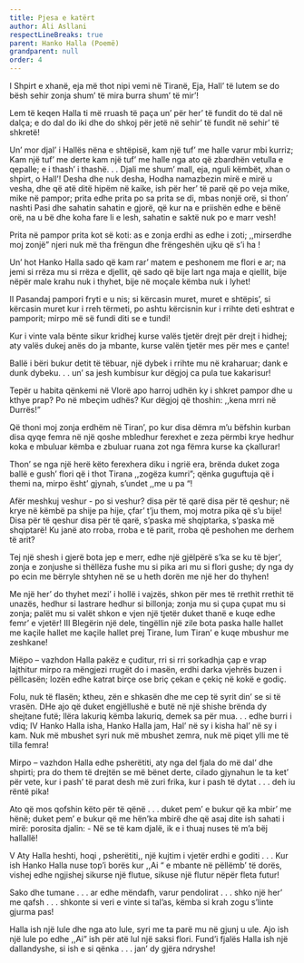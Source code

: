 ```yaml
---
title: Pjesa e katërt
author: Ali Asllani
respectLineBreaks: true
parent: Hanko Halla (Poemë)
grandparent: null
order: 4
---
```


I
Shpirt e xhanë,
eja më thot nipi vemi në Tiranë,
Eja, Hall’ të lutem se do bësh sehir
zonja shum’ të mira burra shum’ të mir’!

Lem të keqen Halla ti më rruash të paça
un’ për her’ të fundit do të dal në dalça;
e do dal do iki dhe do shkoj për jetë
në sehir’ të fundit në sehir’ të shkretë!

Un’ mor djal’ i Hallës nëna e shtëpisë,
kam një tuf’ me halle varur mbi kurriz;
Kam një tuf’ me derte kam një tuf’ me halle
nga ato që zbardhën vetulla e qepalle;
e i thash’ i thashë. . . Djali me shum’ mall,
eja, nguli këmbët, xhan o shpirt, o Hall’!
Desha dhe nuk desha,
Hodha namazbezin mirë e mirë u vesha,
dhe që atë ditë hipëm në kaike,
ish për her’ të parë që po veja mike,
mike në pampor;
prita edhe prita po sa prita se di,
mbas nonjë orë,
si thon’ nashti
Pasi dhe sahatin sahatin e gjorë,
që kur na e priishën edhe e bënë orë,
na u bë dhe koha fare li e lesh,
sahatin e saktë nuk po e marr vesh!

Prita në pampor prita kot së koti:
as e zonja erdhi as edhe i zoti;
,,mirserdhe moj zonjë” njeri nuk më tha
frëngun dhe frëngeshën ujku që s’i ha !

Un’ hot Hanko Halla sado që kam rar’
matem e peshonem me flori e ar;
na jemi si rrëza mu si rrëza e djellit,
që sado që bije lart nga maja e qiellit,
bije nëpër male krahu nuk i thyhet,
bije në moçale këmba nuk i lyhet!

II
Pasandaj pampori fryti e u nis;
si kërcasin muret, muret e shtëpis’,
si kërcasin muret kur i rreh tërmeti,
po ashtu kërcisnin kur i rrihte deti
eshtrat e pamporit; mirpo më së fundi
diti se e tundi!

Kur i vinte vala bënte sikur kridhej
kurse valës tjetër drejt për drejt i hidhej;
aty valës dukej anës do ja mbante,
kurse valën tjetër mes për mes e çante!

Ballë i bëri bukur detit të tëbuar,
një dybek i rrihte mu në kraharuar;
dank e dunk dybeku. . . un’ sa jesh kumbisur
kur dëgjoj ca pula tue kakarisur!

Tepër u habita qënkemi në Vlorë
apo harroj udhën ky i shkret pampor
dhe u kthye prap? Po në mbeçim udhës?
Kur dëgjoj që thoshin: ,,kena mrri në Durrës!”

Që thoni moj zonja erdhëm në Tiran’,
po kur disa dëmra m’u bëfshin kurban
disa qyqe femra në një qoshe mbledhur
ferexhet e zeza përmbi krye hedhur
koka e mbuluar këmba e zbuluar
ruana zot nga fëmra kurse ka çkallurar!

Thon’ se nga një herë këto ferexhera
diku i ngrië era,
brënda duket zoga ballë e gush’ flori
që i thot Tirana ,,zogëza kumri”;
qënka guguftuja që i themi na,
mirpo ësht’ gjynah, s’undet ,,me u pa “!

Afër meshkuj veshur - po si veshur?
disa për të qarë disa për të qeshur;
në krye në këmbë pa shije pa hije,
çfar’ t’ju them, moj motra pika që s’u bije!
Disa për të qeshur disa për të qarë,
s’paska më shqiptarka, s’paska më shqiptarë!
Ku janë ato rroba, rroba e të parit,
rroba që peshohen me derhem të arit?

Tej një shesh i gjerë bota jep e merr,
edhe një gjëlpërë s’ka se ku të bjer’,
zonja e zonjushe si thëllëza fushe
mu si pika ari mu si flori gushe;
dy nga dy po ecin me bërryle shtyhen
në se u heth dorën me një her do thyhen!

Me një her’ do thyhet mezi’ i hollë i vajzës,
shkon për mes të rrethit rrethit të unazës,
hedhur si lastrare hedhur si billonja;
zonja mu si çupa çupat mu si zonja;
palët mu si valët shkon e vjen një tjetër
duket thanë e kuqe edhe femr’ e vjetër!
III
Blegërin një dele, tingëllin një zile
bota paska halle hallet me kaçile
hallet me kaçile hallet prej Tirane,
lum Tiran’ e kuqe mbushur me zeshkane!

Miëpo – vazhdon Halla pakëz e çuditur,
rri si rri sorkadhja çap e vrap lajthitur
mirpo ra mëngjezi rrugët do i masën,
erdhi darka vjehrës buzen i pëllcasën;
lozën edhe katrat birçe ose briç
çekan e çekiç në kokë e godiç.

Folu, nuk të flasën; ktheu, zën e shkasën
dhe me cep të syrit din’ se si të vrasën.
DHe ajo që duket engjëllushë e butë
në një shishe brënda dy shejtane futë;
llëra lakuriq këmba lakuriq,
demek sa për mua. . . edhe burri i vdiq;
IV
Hanko Halla isha, Hanko Halla jam,
Hal’ në sy i kisha hal’ në sy i kam.
Nuk më mbushet syri nuk më mbushet zemra,
nuk më piqet ylli me të tilla femra!

Mirpo – vazhdon Halla edhe psherëtiti,
aty nga del fjala do më dal’ dhe shpirti;
pra do them të drejtën se më bënet derte,
cilado gjynahun le ta ket’ për vete,
kur i pash’ të parat desh më zuri frika,
kur i pash të dytat . . . deh iu rëntë pika!

Ato që mos qofshin këto për të qënë . . .
duket pem’ e bukur që ka mbir’ me hënë;
duket pem’ e bukur që me hën’ka mbirë
dhe që asaj dite ish sahati i mirë:
porosita djalin: - Në se të kam djalë,
ik e i thuaj nuses të m’a bëj hallallë!

V
Aty Halla heshti, hoqi , psherëtiti,,
një kujtim i vjetër erdhi e goditi . . .
Kur ish Hanko Halla nuse top’i borës
kur ,,Ai “ e mbante në pëllëmb’ të dorës,
vishej edhe ngjishej sikurse një flutue,
sikuse një flutur nëpër fleta futur!

Sako dhe tumane . . . ar edhe mëndafh,
varur pendolirat . . . shko një her’ me qafsh . . .
shkonte si veri e vinte si tal’as,
këmba si krah zogu s’linte gjurma pas!

Halla ish një lule dhe nga ato lule,
syri me ta parë mu në gjunj u ule.
Ajo ish një lule po edhe ,,Ai”
ish për atë lul një saksi flori.
Fund’i fjalës Halla ish një dallandyshe,
si ish e si qënka . . . jan’ dy gjëra ndryshe!
